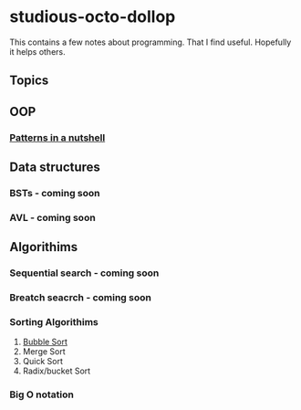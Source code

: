 # studious-octo-dollop
This contains a few notes about programming. That I find useful. Hopefully it helps  others. 

## Topics
 ## OOP
 ### [Patterns in a nutshell](/PatternsInNutshell.md) 
 
 ## Data structures
 ### BSTs - coming soon 
 ### AVL - coming soon 
 
 
 ## Algorithims ##
 ### Sequential search - coming soon 
 ### Breatch seacrch - coming soon 
 ### Sorting Algorithims 
 1. [Bubble Sort](/bubbleSort.md)
 1. Merge Sort
 1. Quick Sort
 1. Radix/bucket Sort

 ### Big O notation 

